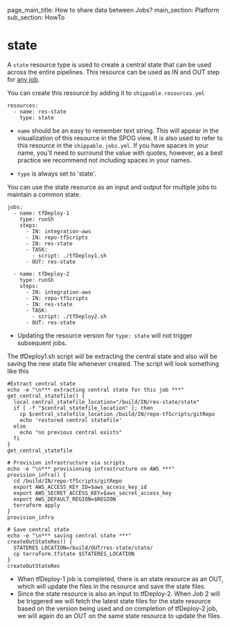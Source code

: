page_main_title: How to share data between Jobs?
main_section: Platform
sub_section: HowTo

# state
A `state` resource type is used to create a central state that can be used across the entire pipelines. This resource can be used as IN and OUT step for [any job](jobs-overview/).

You can create this resource by adding it to `shippable.resources.yml`

```
resources:
  - name: res-state
    type: state
```

* `name` should be an easy to remember text string. This will appear in the visualization of this resource in the SPOG view. It is also used to refer to this resource in the `shippable.jobs.yml`. If you have spaces in your name, you'll need to surround the value with quotes, however, as a best practice we recommend not including spaces in your names.

* `type` is always set to 'state'.

You can use the state resource as an input and output for multiple jobs to maintain a common state.

```
jobs:
  - name: tfDeploy-1
    type: runSh
    steps:
      - IN: integration-aws
      - IN: repo-tfScripts
      - IN: res-state
      - TASK:
        - script: ./tfDeploy1.sh
      - OUT: res-state

  - name: tfDeploy-2
    type: runSh
    steps:
      - IN: integration-aws
      - IN: repo-tfScripts
      - IN: res-state
      - TASK:
        - script: ./tfDeploy2.sh
      - OUT: res-state

```
* Updating the resource version for `type: state` will not trigger subsequent jobs.

The tfDeploy1.sh script will be extracting the central state and also will be saving the new state file whenever created.
The script will look something like this

```
#Extract central state
echo -e "\n*** extracting central state for this job ***"
get_central_statefile() {
  local central_statefile_location="/build/IN/res-state/state"
  if [ -f "$central_statefile_location" ]; then
    cp $central_statefile_location /build/IN/repo-tfScripts/gitRepo
    echo 'restored central statefile'
  else
    echo "no previous central exists"
  fi
}
get_central_statefile

# Provision infrastructure via scripts
echo -e "\n*** provisioning infrastructure on AWS ***"
provision_infra() {
  cd /build/IN/repo-tfScripts/gitRepo
  export AWS_ACCESS_KEY_ID=$aws_access_key_id
  export AWS_SECRET_ACCESS_KEY=$aws_secret_access_key
  export AWS_DEFAULT_REGION=$REGION
  terraform apply
}
provision_infra

# Save central state
echo -e "\n*** saving central state ***"
createOutStateRes() {
  STATERES_LOCATION=/build/OUT/res-state/state/
  cp terraform.tfstate $STATERES_LOCATION
}
createOutStateRes
```

* When tfDeploy-1 job is completed, there is an state resource as an OUT, which will update the files in the resource and save the state files.
* Since the state resource is also an input to tfDeploy-2. When Job 2 will be triggered we will fetch the latest state files for the state resource based on the version being used and on completion of tfDeploy-2 job, we will again do an OUT on the same state resource to update the files.


